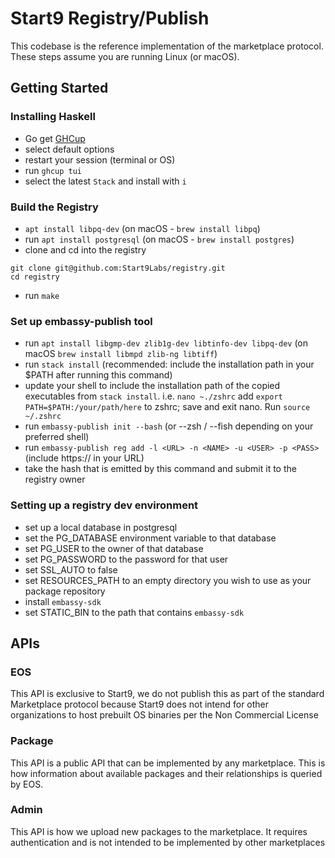 # Start9 Registry/Publish

This codebase is the reference implementation of the marketplace protocol. These steps assume you are running Linux (or macOS).

## Getting Started

### Installing Haskell

- Go get [GHCup](https://www.haskell.org/ghcup/)
-   select default options
-   restart your session (terminal or OS)
- run `ghcup tui`
- select the latest `Stack` and install with `i`

### Build the Registry

- `apt install libpq-dev` (on macOS - `brew install libpq`)
- run `apt install postgresql` (on macOS - `brew install postgres`)
- clone and cd into the registry 
```
git clone git@github.com:Start9Labs/registry.git
cd registry
```
- run `make`

### Set up embassy-publish tool

- run `apt install libgmp-dev zlib1g-dev libtinfo-dev libpq-dev` (on macOS `brew install libmpd zlib-ng libtiff`)
- run `stack install` (recommended: include the installation path in your $PATH after running this command)
- update your shell to include the installation path of the copied executables from `stack install`. i.e. `nano ~./zshrc` add `export PATH=$PATH:/your/path/here` to zshrc; save and exit nano. Run `source ~/.zshrc`
- run `embassy-publish init --bash` (or --zsh / --fish depending on your preferred shell)
- run `embassy-publish reg add -l <URL> -n <NAME> -u <USER> -p <PASS>` (include https:// in your URL)
- take the hash that is emitted by this command and submit it to the registry owner

### Setting up a registry dev environment

- set up a local database in postgresql
- set the PG_DATABASE environment variable to that database
- set PG_USER to the owner of that database
- set PG_PASSWORD to the password for that user
- set SSL_AUTO to false
- set RESOURCES_PATH to an empty directory you wish to use as your package repository
- install `embassy-sdk`
- set STATIC_BIN to the path that contains `embassy-sdk`

## APIs

### EOS

This API is exclusive to Start9, we do not publish this as part of the standard Marketplace protocol because Start9 does
not intend for other organizations to host prebuilt OS binaries per the Non Commercial License

### Package

This API is a public API that can be implemented by any marketplace. This is how information about available packages
and their relationships is queried by EOS.

### Admin

This API is how we upload new packages to the marketplace. It requires authentication and is not intended to be implemented
by other marketplaces
